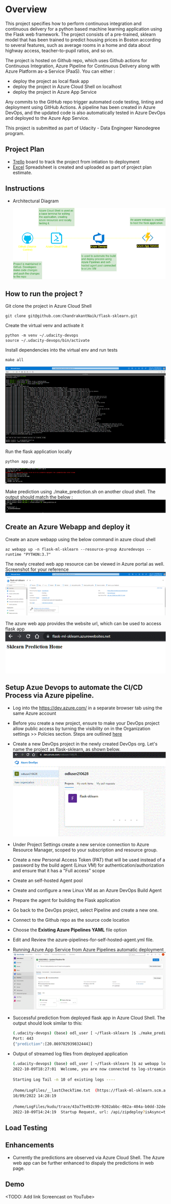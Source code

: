 # Overview

This project specifies how to perform continuous integration and continuous delivery for a python based machine learning application using the Flask web framework. The project consists of a pre-trained, sklearn model that has been trained to predict housing prices in Boston according to several features, such as average rooms in a home and data about highway access, teacher-to-pupil ratios, and so on.

The project is hosted on Github repo, which uses Github actions for Continuous Integration, Azure Pipeline for Continuous Delivery along with Azure Platform as-a Service (PaaS). You can either :

- deploy the project as local flask app
- deploy the project in Azure Cloud Shell on localhost
- deploy the project in Azure App Service

Any commits to the GitHub repo trigger automated code testing, linting and deployment using GitHub Actions. A pipeline has been created in Azure DevOps, and the updated code is also automatically tested in Azure DevOps and deployed to the Azure App Service.

This project is submitted as part of Udacity - Data Engingeer Nanodegree program.

## Project Plan

- <a href="https://trello.com/b/0iSwb1uu/flask-sklearn" target="_blank">Trello</a> board to track the project from intiation to deployment
- [Excel](project-management-template.xlsx) Spreadsheet is created and uploaded as part of project plan estimate.

## Instructions

- Architectural Diagram
  
  ![](./images%20%26%20screenshots/architecture-diagram.png)


## How to run the project ?
  Git clone the project in Azure Cloud Shell
  ```
  git clone git@github.com:ChandrakantNaik/flask-sklearn.git
  ```
  
  Create the virtual venv and activate it
  ```
  python -m venv ~/.udacity-devops
  source ~/.udacity-devops/bin/activate
  ```
  
  Install dependencies into the virtual env and run tests
  ```
  make all
  ```
  ![](./images%20%26%20screenshots/make-all.GIF)
  
  Run the flask application locally 
  ```
  python app.py
  ```
  ![](./images%20%26%20screenshots/run-locally.GIF)
  
  Make prediction using ./make_prediction.sh on another cloud shell. The output should match the below :
  ![](./images%20%26%20screenshots/run-local-prediction.GIF)

## Create an Azure Webapp and deploy it

  Create an azure webapp using the below command in azure cloud shell
  ```
  az webapp up -n flask-ml-sklearn --resource-group Azuredevops --runtime "PYTHON:3.7"
  ```
  
  The newly created web app resource can be viewed in Azure portal as well. Screenshot for your reference
  ![](./images%20%26%20screenshots/az-webapp-in-azure.GIF)

  The azure web app provides the website url, which can be used to access flask app
  ![Viewing the deployed app in chrome](./images%20%26%20screenshots/azure-webapp-chrome.GIF)

## Setup Azue Devops to automate the CI/CD Process via Azure pipeline.
  - Log into the https://dev.azure.com/ in a separate browser tab using the same Azure account
  - Before you create a new project, ensure to make your DevOps project allow public access by turning the visibility on in the Organization settings >> Policies section. Steps are outlined [here](https://docs.microsoft.com/en-us/azure/devops/organizations/public/make-project-public?view=azure-devops#enable-anonymous-access-to-projects-for-your-organization)
  - Create a new DevOps project in the newly created DevOps org. Let's name the project as flask-sklearn, as shown below.
  ![](./images%20%26%20screenshots/azure-devops-project.GIF)
  - Under Project Settings create a new service connection to Azure Resource Manager, scoped to your subscription and resource group.
  - Create a new Personal Access Token (PAT) that will be used instead of a password by the build agent (Linux VM) for authentication/authorization and ensure that it has a "Full access" scope
  - Create an self-hosted Agent pool
  - Create and configure a new Linux VM as an Azure DevOps Build Agent
  - Prepare the agent for building the Flask application
  - Go back to the DevOps project, select Pipeline and create a new one.
  - Connect to the Github repo as the source code location
  - Choose the **Existing Azure Pipelines YAML** file option
  - Edit and Review the azure-pipelines-for-self-hosted-agent.yml file. 
  - Running Azure App Service from Azure Pipelines automatic deployment
    ![](./images%20%26%20screenshots/azure-pipeline-run.GIF)
  
- Successful prediction from deployed flask app in Azure Cloud Shell.
  The output should look similar to this:
  ```bash
  (.udacity-devops) (base) odl_user [ ~/flask-sklearn ]$ ./make_predict_azure_app.sh
  Port: 443
  {"prediction":[20.869782939832444]}
  ```

- Output of streamed log files from deployed application
  ```bash
  (.udacity-devops) (base) odl_user [ ~/flask-sklearn ]$ az webapp log tail -g azuredevops --name flask-ml-sklearn
  2022-10-09T18:27:01  Welcome, you are now connected to log-streaming service.

  Starting Log Tail -n 10 of existing logs ----

  /home/LogFiles/__lastCheckTime.txt  (https://flask-ml-sklearn.scm.azurewebsites.net/api/vfs/LogFiles/__lastCheckTime.txt)
  10/09/2022 14:28:19

  /home/LogFiles/kudu/trace/43a77e492c99-9202abbc-082a-404a-b0dd-32de46434146.txt  (https://flask-ml-sklearn.scm.azurewebsites.net/api/vfs/LogFiles/kudu/trace/43a77e492c99-9202abbc-082a-404a-b0dd-32de46434146.txt)
  2022-10-09T14:24:19  Startup Request, url: /api/zipdeploy?isAsync=true&trackDeploymentProgress=true, method: POST, type: request, pid: 71,1,5, SCM_DO_BUILD_DURING_DEPLOYMENT: True, ScmType: None
  ```
>

## Load Testing
## Enhancements
- Currently the predictions are observed via Azure Cloud Shell. The Azure web app can be further enhanced to dispaly the predictions in web page.

## Demo

<TODO: Add link Screencast on YouTube>
